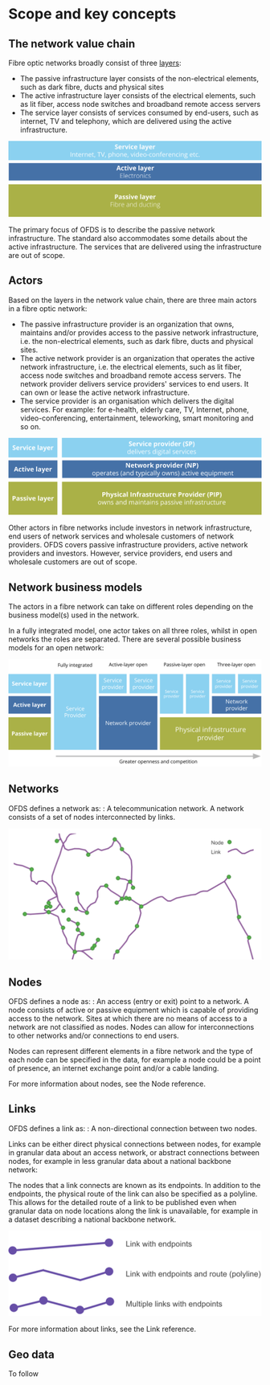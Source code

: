 # Scope and key concepts

## The network value chain

Fibre optic networks broadly consist of three [layers](https://digital-strategy.ec.europa.eu/en/policies/broadband-network-layers-and-business-roles):

- The passive infrastructure layer consists of the non-electrical elements, such as dark fibre, ducts and physical sites
- The active infrastructure layer consists of the electrical elements, such as lit fiber, access node switches and broadband remote access servers
- The service layer consists of services consumed by end-users, such as internet, TV and telephony, which are delivered using the active infrastructure.

![The layers of fibre optic networks](../../_assets/networkValueChain.svg)

The primary focus of OFDS is to describe the passive network infrastructure. The standard also accommodates some details about the active infrastructure. The services that are delivered using the infrastructure are out of scope.

## Actors

Based on the layers in the network value chain, there are three main actors in a fibre optic network:

- The passive infrastructure provider is an organization that owns, maintains and/or provides access to the passive network infrastructure, i.e. the non-electrical elements, such as dark fibre, ducts and physical sites.
- The active network provider is an organization that operates the active network infrastructure, i.e. the electrical elements, such as lit fiber, access node switches and broadband remote access servers. The network provider delivers service providers' services to end users. It can own or lease the active network infrastructure.
- The service provider is an organisation which delivers the digital services. For example: for e-health, elderly care, TV, Internet, phone, video-conferencing, entertainment, teleworking, smart monitoring and so on.

![The actors in fibre optic networks](../../_assets/actors.svg)

Other actors in fibre networks include investors in network infrastructure, end users of network services and wholesale customers of network providers.
OFDS covers passive infrastructure providers, active network providers and investors. However, service providers, end users and wholesale customers are out of scope.

## Network business models

The actors in a fibre network can take on different roles depending on the business model(s) used in the network.

In a fully integrated model, one actor takes on all three roles, whilst in open networks the roles are separated. There are several possible business models for an open network:

![Business models for an open network](../../_assets/networkBusinessModels.svg)

## Networks

OFDS defines a network as:
: A telecommunication network. A network consists of a set of nodes interconnected by links.

![An example network](../../_assets/networkExample.svg)

## Nodes

OFDS defines a node as:
: An access (entry or exit) point to a network. A node consists of active or passive equipment which is capable of providing access to the network. Sites at which there are no means of access to a network are not classified as nodes. Nodes can allow for interconnections to other networks and/or connections to end users.

Nodes can represent different elements in a fibre network and the type of each node can be specified in the data, for example a node could be a point of presence, an internet exchange point and/or a cable landing.

For more information about nodes, see the Node reference.

## Links

OFDS defines a link as:
: A non-directional connection between two nodes.

Links can be either direct physical connections between nodes, for example in granular data about an access network, or abstract connections between nodes, for example in less granular data about a national backbone network:

The nodes that a link connects are known as its endpoints. In addition to the endpoints, the physical route of the link can also be specified as a polyline. This allows for the detailed route of a link to be published even when granular data on node locations along the link is unavailable, for example in a dataset describing a national backbone network.

![An example link](../../_assets/linkExample.svg)

For more information about links, see the Link reference.

## Geo data
 
 To follow